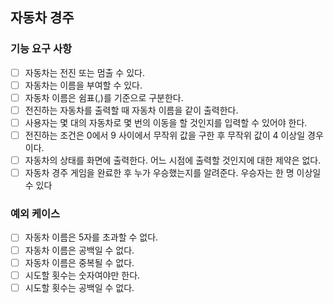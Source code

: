 ## 자동차 경주

### 기능 요구 사항
- [ ] 자동차는 전진 또는 멈출 수 있다.
- [ ] 자동차는 이름을 부여할 수 있다.
- [ ] 자동차 이름은 쉼표(,)를 기준으로 구분한다.
- [ ] 전진하는 자동차를 출력할 때 자동차 이름을 같이 출력한다.
- [ ] 사용자는 몇 대의 자동차로 몇 번의 이동을 할 것인지를 입력할 수 있어야 한다.
- [ ] 전진하는 조건은 0에서 9 사이에서 무작위 값을 구한 후 무작위 값이 4 이상일 경우이다. 
- [ ] 자동차의 상태를 화면에 출력한다. 어느 시점에 출력할 것인지에 대한 제약은 없다.
- [ ] 자동차 경주 게임을 완료한 후 누가 우승했는지를 알려준다. 우승자는 한 명 이상일 수 있다

### 예외 케이스
- [ ] 자동차 이름은 5자를 초과할 수 없다.
- [ ] 자동차 이름은 공백일 수 없다.
- [ ] 자동차 이름은 중복될 수 없다.
- [ ] 시도할 횟수는 숫자여야만 한다.
- [ ] 시도할 횟수는 공백일 수 없다.